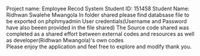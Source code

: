 Project name: Employee Recod System
Student ID: 151458
Student Name: Ridhwan Swalehe Mwangola
In folder shared please find databsase file to be exported on phphmyadmin
User credentials(Username and Password have also beeen provided in the file shared)
The Source code shared was completed as a shared effort between external codes and resources as well as developer(Ridhwan Mwangola)'s own codes  
Please enjoy the application and feel free to explore and modify
thank you.
